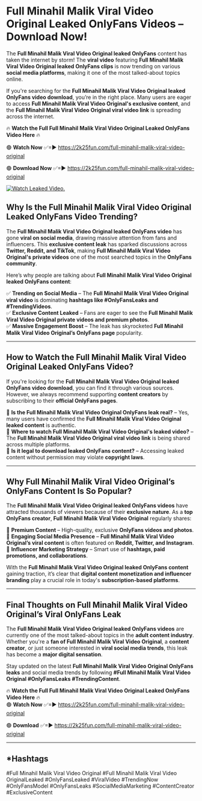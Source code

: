 # Full Minahil Malik Viral Video Original Leaked OnlyFans Videos – Download Now!

The **Full Minahil Malik Viral Video Original leaked OnlyFans** content has taken the internet by storm! The **viral video** featuring **Full Minahil Malik Viral Video Original leaked OnlyFans clips** is now trending on various **social media platforms**, making it one of the most talked-about topics online.  

If you're searching for the **Full Minahil Malik Viral Video Original leaked OnlyFans video download**, you’re in the right place. Many users are eager to access **Full Minahil Malik Viral Video Original's exclusive content**, and the **Full Minahil Malik Viral Video Original viral video link** is spreading across the internet.  

🔥 **Watch the Full Full Minahil Malik Viral Video Original Leaked OnlyFans Video Here** 🔥  

🟢 **Watch Now** ✅=► https://2k25fun.com/full-minahil-malik-viral-video-original

🟢 **Download Now** ✅=► https://2k25fun.com/full-minahil-malik-viral-video-original

[![Watch Leaked Video.](https://miro.medium.com/v2/resize:fit:828/format:webp/1*cilzJN44JGOrTw9NJCrNHA.gif "Watch Leaked Video")](https://2k25fun.com/full-minahil-malik-viral-video-original)

## **Why Is the Full Minahil Malik Viral Video Original Leaked OnlyFans Video Trending?**  

The **Full Minahil Malik Viral Video Original leaked OnlyFans video** has gone **viral on social media**, drawing massive attention from fans and influencers. This **exclusive content leak** has sparked discussions across **Twitter, Reddit, and TikTok**, making **Full Minahil Malik Viral Video Original's private videos** one of the most searched topics in the **OnlyFans community**.  

Here’s why people are talking about **Full Minahil Malik Viral Video Original leaked OnlyFans content**:  

✅ **Trending on Social Media** – The **Full Minahil Malik Viral Video Original viral video** is dominating **hashtags like #OnlyFansLeaks and #TrendingVideos**.  
✅ **Exclusive Content Leaked** – Fans are eager to see the **Full Minahil Malik Viral Video Original private videos and premium photos**.  
✅ **Massive Engagement Boost** – The leak has skyrocketed **Full Minahil Malik Viral Video Original’s OnlyFans page** popularity.  

---

## **How to Watch the Full Minahil Malik Viral Video Original Leaked OnlyFans Video?**  

If you're looking for the **Full Minahil Malik Viral Video Original leaked OnlyFans video download**, you can find it through various sources. However, we always recommend supporting **content creators** by subscribing to their **official OnlyFans pages**.  

🔹 **Is the Full Minahil Malik Viral Video Original OnlyFans leak real?** – Yes, many users have confirmed the **Full Minahil Malik Viral Video Original leaked content** is authentic.  
🔹 **Where to watch Full Minahil Malik Viral Video Original's leaked video?** – The **Full Minahil Malik Viral Video Original viral video link** is being shared across multiple platforms.  
🔹 **Is it legal to download leaked OnlyFans content?** – Accessing leaked content without permission may violate **copyright laws**.  

---

## **Why Full Minahil Malik Viral Video Original’s OnlyFans Content Is So Popular?**  

The **Full Minahil Malik Viral Video Original leaked OnlyFans videos** have attracted thousands of viewers because of their **exclusive nature**. As a **top OnlyFans creator**, **Full Minahil Malik Viral Video Original** regularly shares:  

📌 **Premium Content** – High-quality, exclusive **OnlyFans videos and photos**.  
📌 **Engaging Social Media Presence** – **Full Minahil Malik Viral Video Original’s viral content** is often featured on **Reddit, Twitter, and Instagram**.  
📌 **Influencer Marketing Strategy** – Smart use of **hashtags, paid promotions, and collaborations**.  

With the **Full Minahil Malik Viral Video Original leaked OnlyFans content** gaining traction, it’s clear that **digital content monetization and influencer branding** play a crucial role in today's **subscription-based platforms**.  

---

## **Final Thoughts on Full Minahil Malik Viral Video Original’s Viral OnlyFans Leak**  

The **Full Minahil Malik Viral Video Original leaked OnlyFans videos** are currently one of the most talked-about topics in the **adult content industry**. Whether you're a **fan of Full Minahil Malik Viral Video Original**, a **content creator**, or just someone interested in **viral social media trends**, this leak has become a **major digital sensation**.  

Stay updated on the latest **Full Minahil Malik Viral Video Original OnlyFans leaks** and social media trends by following **#Full Minahil Malik Viral Video Original #OnlyFansLeaks #TrendingContent**.  

🔥 **Watch the Full Full Minahil Malik Viral Video Original Leaked OnlyFans Video Here** 🔥  
🟢 **Watch Now** ✅=► https://2k25fun.com/full-minahil-malik-viral-video-original

🟢 **Download** ✅=► https://2k25fun.com/full-minahil-malik-viral-video-original

---

## *Hashtags
#Full Minahil Malik Viral Video Original #Full Minahil Malik Viral Video OriginalLeaked #OnlyFansLeaked #ViralVideo #TrendingNow #OnlyFansModel #OnlyFansLeaks #SocialMediaMarketing #ContentCreator #ExclusiveContent  